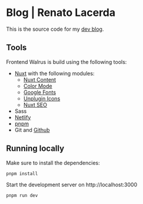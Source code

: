 # Blog | Renato Lacerda

This is the source code for my [dev blog](https://blog.renatolacerda.com).

## Tools

Frontend Walrus is build using the following tools:

- [Nuxt](https://nuxtjs.org/) with the following modules:
  - [Nuxt Content](https://content.nuxtjs.org/)
  - [Color Mode](https://color-mode.nuxtjs.org/)
  - [Google Fonts](https://google-fonts.nuxtjs.org/)
  - [Unplugin Icons](https://github.com/unplugin/unplugin-icons)
  - [Nuxt SEO](https://nuxtseo.com/)
- Sass
- [Netlify](https://www.netlify.com/)
- [pnpm](https://pnpm.io/)
- Git and [Github](https://github.com/)

## Running locally

Make sure to install the dependencies:

```sh
pnpm install
```

Start the development server on http://localhost:3000

```bash
pnpm run dev
```
